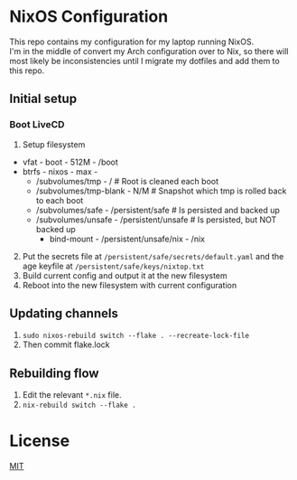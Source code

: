 # NixOS Configuration
This repo contains my configuration for my laptop running NixOS.  
I'm in the middle of convert my Arch configuration over to Nix, so there will most likely be inconsistencies until I migrate my dotfiles and add them to this repo.

## Initial setup
### Boot LiveCD
1. Setup filesystem
  - vfat - boot - 512M - /boot
  - btrfs - nixos - max -
    - /subvolumes/tmp - / # Root is cleaned each boot
    - /subvolumes/tmp-blank - N/M # Snapshot which tmp is rolled back to each boot
    - /subvolumes/safe - /persistent/safe # Is persisted and backed up
    - /subvolumes/unsafe - /persistent/unsafe # Is persisted, but NOT backed up
      - bind-mount - /persistent/unsafe/nix - /nix
2. Put the secrets file at `/persistent/safe/secrets/default.yaml` and the age keyfile at `/persistent/safe/keys/nixtop.txt`
3. Build current config and output it at the new filesystem
4. Reboot into the new filesystem with current configuration

## Updating channels
1. `sudo nixos-rebuild switch --flake . --recreate-lock-file`
2. Then commit flake.lock

## Rebuilding flow
1. Edit the relevant `*.nix` file.
2. `nix-rebuild switch --flake .`

# License
[MIT](LICENSE)
